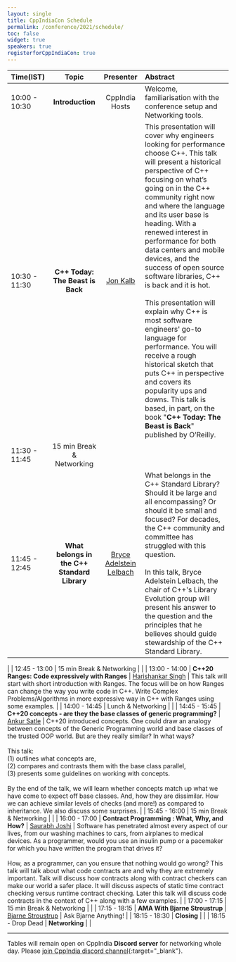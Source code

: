 ```yaml
---
layout: single
title: CppIndiaCon Schedule
permalink: /conference/2021/schedule/
toc: false
widget: true
speakers: true
registerforCppIndiaCon: true
---
```

<!-- TODO: Change the time slots without 15 min breaks. If agreed add a seperate line for break -->

| Time(IST)     |  Topic        | Presenter | Abstract |
| :------------- | :-----------:   |:----:|:----|
| 10:00 - 10:30 |  **Introduction** | CppIndia Hosts | Welcome, familiarisation with the conference setup and Networking tools.
| 10:30 - 11:30 |  **C++ Today: The Beast is Back** | [Jon Kalb](/conference/2021/speakers/jonkalb/) | This presentation will cover why engineers looking for performance choose C++. This talk will present a historical perspective of C++ focusing on what’s going on in the C++ community right now and where the language and its user base is heading. With a renewed interest in performance for both data centers and mobile devices, and the success of open source software libraries, C++ is back and it is hot.<br><br>This presentation will explain why C++ is most software engineers' go-to language for performance. You will receive a rough historical sketch that puts C++ in perspective and covers its popularity ups and downs. This talk is based, in part, on the book "**C++ Today: The Beast is Back**" published by O’Reilly. |
| 11:30 - 11:45 |  15 min Break & Networking |  | 
| 11:45 - 12:45 |  **What belongs in the C++ Standard Library** | [Bryce Adelstein Lelbach](/conference/2021/speakers/bryce/) | What belongs in the C++ Standard Library? Should it be large and all encompassing? Or should it be small and focused? For decades, the C++ community and committee has struggled with this question.<br><br>In this talk, Bryce Adelstein Lelbach, the chair of C++'s Library Evolution group will present his answer to the question and the principles that he believes should guide stewardship of the C++ Standard Library.
 |
| 12:45 - 13:00 |  15 min Break & Networking |  | 
| 13:00 - 14:00 |  **C++20 Ranges: Code expressively with Ranges** | [Harishankar Singh](/conference/2021/speakers/harishankar/) | This talk will start with short introduction with Ranges. The focus will be on  how Ranges can change the way you write code in C++. Write Complex Problems/Algorithms in more expressive way in C++ with Ranges using some examples. |
| 14:00 - 14:45 |  Lunch & Networking | | 
| 14:45 - 15:45 |  **C++20 concepts - are they the base classes of generic programming?** | [Ankur Satle](/conference/2021/speakers/ankur/) | C++20 introduced concepts. One could draw an analogy between concepts of the Generic Programming world and base classes of the trusted OOP world. But are they really similar? In what ways? <br><br>This talk:<br>(1) outlines what concepts are,<br>(2) compares and contrasts them with the base class parallel,<br>(3) presents some guidelines on working with concepts.<br><br>By the end of the talk, we will learn whether concepts match up what we have come to expect off base classes. And, how they are dissimilar. How we can achieve similar levels of checks (and more!) as compared to inheritance. We also discuss some surprises. |
| 15:45 - 16:00 |  15 min Break & Networking |  | 
| 16:00 - 17:00 |  **Contract Programming : What, Why, and How?** | [Saurabh Joshi](/conference/2021/speakers/saurabhjoshi/) | Software has penetrated almost every aspect of our lives, from our washing machines to cars, from airplanes to medical devices.  As a programmer, would you use an insulin pump or a pacemaker for which you have written the program that drives it?<br><br>How, as a programmer, can you ensure that nothing would go wrong? This talk will talk about what code contracts are and why they are extremely important. Talk will discuss how contracts along with contract checkers can make our world a safer place. It will discuss aspects of static time contract checking versus runtime contract checking. Later this talk will discuss code contracts in the context of C++ along with a few examples. |
| 17:00 - 17:15 |  15 min Break & Networking |  | 
| 17:15 - 18:15 |  **AMA With Bjarne Stroustrup** | [Bjarne Stroustrup](/conference/2021/speakers/bjarne/) | Ask Bjarne Anything! |
| 18:15 - 18:30 |  **Closing** | | 
| 18:15 - Drop Dead |  **Networking** | |

---

Tables will remain open on CppIndia **Discord server** for networking whole day. Please [join CppIndia discord channel](https://discord.gg/Wz42tX5){:target="_blank"}.
